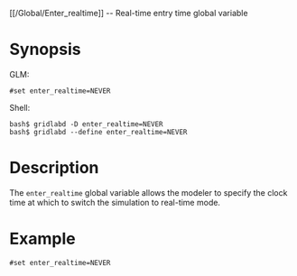 [[/Global/Enter_realtime]] -- Real-time entry time global variable

# Synopsis
GLM:
~~~
#set enter_realtime=NEVER
~~~
Shell:
~~~
bash$ gridlabd -D enter_realtime=NEVER
bash$ gridlabd --define enter_realtime=NEVER
~~~

# Description

The `enter_realtime` global variable allows the modeler to specify the clock time at which to switch the simulation to real-time mode.

# Example

~~~
#set enter_realtime=NEVER
~~~
